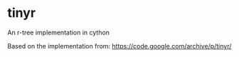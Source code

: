 # tinyr
An r-tree implementation in cython

Based on the implementation from:
https://code.google.com/archive/p/tinyr/


